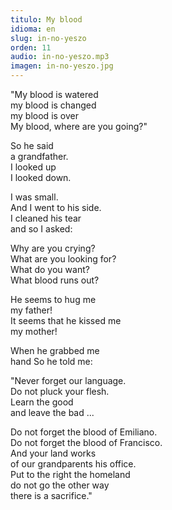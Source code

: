 ```yaml
---
titulo: My blood
idioma: en
slug: in-no-yeszo
orden: 11
audio: in-no-yeszo.mp3
imagen: in-no-yeszo.jpg
---
```


"My blood is watered<br>
my blood is changed<br>
my blood is over<br>
My blood, where are you going?"<br>

So he said<br>
a grandfather.<br>
I looked up<br>
I looked down.<br>

I was small.<br>
And I went to his side.<br>
I cleaned his tear<br>
and so I asked:<br>

Why are you crying?<br>
What are you looking for?<br>
What do you want?<br>
What blood runs out?<br>

He seems to hug me<br>
my father!<br>
It seems that he kissed me<br>
my mother!<br>

When he grabbed me<br>
hand
So he told me:<br>

"Never forget our language.<br>
Do not pluck your flesh.<br>
Learn the good<br>
and leave the bad ...<br>

Do not forget the blood of Emiliano.<br>
Do not forget the blood of Francisco.<br>
And your land works<br>
of our grandparents his office.<br>
Put to the right the homeland<br>
do not go the other way<br>
there is a sacrifice."<br>
